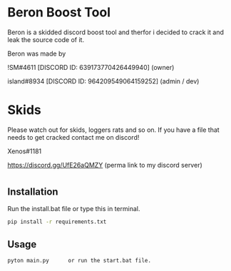 # Beron Boost Tool

Beron is a skidded discord boost tool and therfor i decided to crack it and leak the source code of it.

Beron was made by 

!SM#4611 [DISCORD ID: 639173770426449940] (owner)

island#8934 [DISCORD ID: 964209549064159252] (admin / dev)

#

# Skids

Please watch out for skids, loggers rats and so on. If you have a file that needs to get cracked contact me on discord! 

Xenos#1181

https://discord.gg/UfE26aQMZY (perma link to my discord server)
#



## Installation


Run the install.bat file or type this in terminal.
```bash
pip install -r requirements.txt
```

## Usage
```bash
pyton main.py      or run the start.bat file.
```




